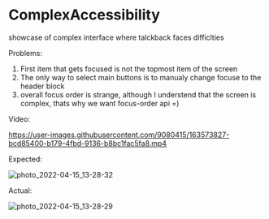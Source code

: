 # ComplexAccessibility
showcase of complex interface where talckback faces difficlties


Problems:
1) First item that gets focused is not the topmost item of the screen
2) The only way to select main buttons is to manualy change focuse to the header block
3) overall focus order is strange, although I understend that the screen is complex, thats why we want focus-order api =)

Video:

https://user-images.githubusercontent.com/9080415/163573827-bcd85400-b179-4fbd-9136-b8bc1fac5fa8.mp4

Expected:

![photo_2022-04-15_13-28-32](https://user-images.githubusercontent.com/9080415/163560622-8b7738f7-311d-4521-8329-1dd6d5ddf70d.jpg)


Actual:

![photo_2022-04-15_13-28-29](https://user-images.githubusercontent.com/9080415/163560624-1e17ac6d-9283-4ca6-a38d-7d8e52456419.jpg)
